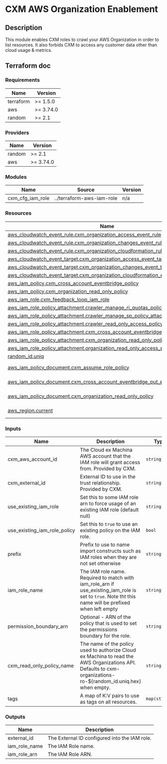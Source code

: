 
# CXM AWS Organization Enablement

## Description

This module enables CXM roles to crawl your AWS Organization in order to list resources.
It also forbids CXM to access any customer data other than cloud usage & metrics.

## Terraform doc

<!-- BEGIN_TF_DOCS -->
### Requirements

| Name | Version |
|------|---------|
| terraform | >= 1.5.0 |
| aws | >= 3.74.0 |
| random | >= 2.1 |

### Providers

| Name | Version |
|------|---------|
| random | >= 2.1 |
| aws | >= 3.74.0 |

### Modules

| Name | Source | Version |
|------|--------|---------|
| cxm_cfg_iam_role | ../terraform-aws-iam-role | n/a |

### Resources

| Name | Type |
|------|------|
| [aws_cloudwatch_event_rule.cxm_organization_access_event_rule](https://registry.terraform.io/providers/hashicorp/aws/latest/docs/resources/cloudwatch_event_rule) | resource |
| [aws_cloudwatch_event_rule.cxm_organization_changes_event_rule](https://registry.terraform.io/providers/hashicorp/aws/latest/docs/resources/cloudwatch_event_rule) | resource |
| [aws_cloudwatch_event_rule.cxm_organization_cloudformation_rule](https://registry.terraform.io/providers/hashicorp/aws/latest/docs/resources/cloudwatch_event_rule) | resource |
| [aws_cloudwatch_event_target.cxm_organization_access_event_target](https://registry.terraform.io/providers/hashicorp/aws/latest/docs/resources/cloudwatch_event_target) | resource |
| [aws_cloudwatch_event_target.cxm_organization_changes_event_target](https://registry.terraform.io/providers/hashicorp/aws/latest/docs/resources/cloudwatch_event_target) | resource |
| [aws_cloudwatch_event_target.cxm_organization_cloudformation_event_target](https://registry.terraform.io/providers/hashicorp/aws/latest/docs/resources/cloudwatch_event_target) | resource |
| [aws_iam_policy.cxm_cross_account_eventbridge_policy](https://registry.terraform.io/providers/hashicorp/aws/latest/docs/resources/iam_policy) | resource |
| [aws_iam_policy.cxm_organization_read_only_policy](https://registry.terraform.io/providers/hashicorp/aws/latest/docs/resources/iam_policy) | resource |
| [aws_iam_role.cxm_feedback_loop_iam_role](https://registry.terraform.io/providers/hashicorp/aws/latest/docs/resources/iam_role) | resource |
| [aws_iam_role_policy_attachment.crawler_manage_ri_quotas_policy_attachment](https://registry.terraform.io/providers/hashicorp/aws/latest/docs/resources/iam_role_policy_attachment) | resource |
| [aws_iam_role_policy_attachment.crawler_manage_sp_policy_attachment](https://registry.terraform.io/providers/hashicorp/aws/latest/docs/resources/iam_role_policy_attachment) | resource |
| [aws_iam_role_policy_attachment.crawler_read_only_access_policy_attachment](https://registry.terraform.io/providers/hashicorp/aws/latest/docs/resources/iam_role_policy_attachment) | resource |
| [aws_iam_role_policy_attachment.cxm_cross_account_eventbridge_policy_attachment](https://registry.terraform.io/providers/hashicorp/aws/latest/docs/resources/iam_role_policy_attachment) | resource |
| [aws_iam_role_policy_attachment.cxm_organization_read_only_policy_attachment](https://registry.terraform.io/providers/hashicorp/aws/latest/docs/resources/iam_role_policy_attachment) | resource |
| [aws_iam_role_policy_attachment.organization_read_only_access_policy_attachment](https://registry.terraform.io/providers/hashicorp/aws/latest/docs/resources/iam_role_policy_attachment) | resource |
| [random_id.uniq](https://registry.terraform.io/providers/hashicorp/random/latest/docs/resources/id) | resource |
| [aws_iam_policy_document.cxm_assume_role_policy](https://registry.terraform.io/providers/hashicorp/aws/latest/docs/data-sources/iam_policy_document) | data source |
| [aws_iam_policy_document.cxm_cross_account_eventbridge_put_events](https://registry.terraform.io/providers/hashicorp/aws/latest/docs/data-sources/iam_policy_document) | data source |
| [aws_iam_policy_document.cxm_organization_read_only_policy](https://registry.terraform.io/providers/hashicorp/aws/latest/docs/data-sources/iam_policy_document) | data source |
| [aws_region.current](https://registry.terraform.io/providers/hashicorp/aws/latest/docs/data-sources/region) | data source |

### Inputs

| Name | Description | Type | Default | Required |
|------|-------------|------|---------|:--------:|
| cxm_aws_account_id | The Cloud ex Machina AWS account that the IAM role will grant access from. Provided by CXM. | `string` | n/a | yes |
| cxm_external_id | External ID to use in the trust relationship. Provided by CXM. | `string` | n/a | yes |
| use_existing_iam_role | Set this to some IAM role arn to force usage of an existing IAM role (default null) | `string` | `null` | no |
| use_existing_iam_role_policy | Set this to `true` to use an existing policy on the IAM role. | `bool` | `false` | no |
| prefix | Prefix to use to name import constructs such as IAM roles when they are not set otherwise | `string` | `"cxm"` | no |
| iam_role_name | The IAM role name. Required to match with iam_role_arn if use_existing_iam_role is set to `true`. Note tht this name will be prefixed when left empty | `string` | `"organization-crawler"` | no |
| permission_boundary_arn | Optional - ARN of the policy that is used to set the permissions boundary for the role. | `string` | `null` | no |
| cxm_read_only_policy_name | The name of the policy used to authorize Cloud ex Machina to read the AWS Organizations API.  Defaults to cxm-organizations-ro-${random_id.uniq.hex} when empty. | `string` | `null` | no |
| tags | A map of K:V pairs to use as tags on all resources. | `map(string)` | `{}` | no |

### Outputs

| Name | Description |
|------|-------------|
| external_id | The External ID configured into the IAM role. |
| iam_role_name | The IAM Role name. |
| iam_role_arn | The IAM Role ARN. |
<!-- END_TF_DOCS -->
